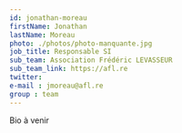 ```yaml
---
id: jonathan-moreau
firstName: Jonathan
lastName: Moreau
photo: ./photos/photo-manquante.jpg
job_title: Responsable SI
sub_team: Association Frédéric LEVASSEUR
sub_team_link: https://afl.re
twitter: 
e-mail : jmoreau@afl.re
group : team
---
```


Bio à venir
